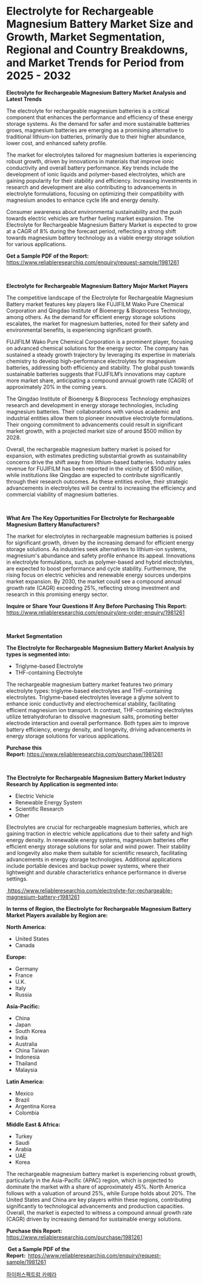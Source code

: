 <p><h1>Electrolyte for Rechargeable Magnesium Battery Market Size and Growth, Market Segmentation, Regional and Country Breakdowns, and Market Trends for Period from 2025 -  2032</h1></p><p><strong>Electrolyte for Rechargeable Magnesium Battery Market Analysis and Latest Trends</strong></p>
<p><p>The electrolyte for rechargeable magnesium batteries is a critical component that enhances the performance and efficiency of these energy storage systems. As the demand for safer and more sustainable batteries grows, magnesium batteries are emerging as a promising alternative to traditional lithium-ion batteries, primarily due to their higher abundance, lower cost, and enhanced safety profile. </p><p>The market for electrolytes tailored for magnesium batteries is experiencing robust growth, driven by innovations in materials that improve ionic conductivity and overall battery performance. Key trends include the development of ionic liquids and polymer-based electrolytes, which are gaining popularity for their stability and efficiency. Increasing investments in research and development are also contributing to advancements in electrolyte formulations, focusing on optimizing their compatibility with magnesium anodes to enhance cycle life and energy density.</p><p>Consumer awareness about environmental sustainability and the push towards electric vehicles are further fueling market expansion. The Electrolyte for Rechargeable Magnesium Battery Market is expected to grow at a CAGR of 8% during the forecast period, reflecting a strong shift towards magnesium battery technology as a viable energy storage solution for various applications.</p></p>
<p><strong>Get a Sample PDF of the Report:&nbsp;</strong> <a href="https://www.reliableresearchiq.com/enquiry/request-sample/1981261?utm_campaign=99&utm_medium=2&utm_source=Github&utm_content=ia&utm_term=05022025&utm_id=electrolyte-for-rechargeable-magnesium-battery">https://www.reliableresearchiq.com/enquiry/request-sample/1981261</a></p>
<p>&nbsp;</p>
<p><strong>Electrolyte for Rechargeable Magnesium Battery Major Market Players</strong></p>
<p><p>The competitive landscape of the Electrolyte for Rechargeable Magnesium Battery market features key players like FUJIFILM Wako Pure Chemical Corporation and Qingdao Institute of Bioenergy & Bioprocess Technology, among others. As the demand for efficient energy storage solutions escalates, the market for magnesium batteries, noted for their safety and environmental benefits, is experiencing significant growth.</p><p>FUJIFILM Wako Pure Chemical Corporation is a prominent player, focusing on advanced chemical solutions for the energy sector. The company has sustained a steady growth trajectory by leveraging its expertise in materials chemistry to develop high-performance electrolytes for magnesium batteries, addressing both efficiency and stability. The global push towards sustainable batteries suggests that FUJIFILM’s innovations may capture more market share, anticipating a compound annual growth rate (CAGR) of approximately 20% in the coming years.</p><p>The Qingdao Institute of Bioenergy & Bioprocess Technology emphasizes research and development in energy storage technologies, including magnesium batteries. Their collaborations with various academic and industrial entities allow them to pioneer innovative electrolyte formulations. Their ongoing commitment to advancements could result in significant market growth, with a projected market size of around $500 million by 2028.</p><p>Overall, the rechargeable magnesium battery market is poised for expansion, with estimates predicting substantial growth as sustainability concerns drive the shift away from lithium-based batteries. Industry sales revenue for FUJIFILM has been reported in the vicinity of $500 million, while institutions like Qingdao are expected to contribute significantly through their research outcomes. As these entities evolve, their strategic advancements in electrolytes will be central to increasing the efficiency and commercial viability of magnesium batteries.</p></p>
<p>&nbsp;</p>
<p><strong>What Are The Key Opportunities For Electrolyte for Rechargeable Magnesium Battery Manufacturers?</strong></p>
<p><p>The market for electrolytes in rechargeable magnesium batteries is poised for significant growth, driven by the increasing demand for efficient energy storage solutions. As industries seek alternatives to lithium-ion systems, magnesium's abundance and safety profile enhance its appeal. Innovations in electrolyte formulations, such as polymer-based and hybrid electrolytes, are expected to boost performance and cycle stability. Furthermore, the rising focus on electric vehicles and renewable energy sources underpins market expansion. By 2030, the market could see a compound annual growth rate (CAGR) exceeding 25%, reflecting strong investment and research in this promising energy sector.</p></p>
<p><strong>Inquire or Share Your Questions If Any Before Purchasing This Report:</strong> <a href="https://www.reliableresearchiq.com/enquiry/pre-order-enquiry/1981261?utm_campaign=99&utm_medium=2&utm_source=Github&utm_content=ia&utm_term=05022025&utm_id=electrolyte-for-rechargeable-magnesium-battery">https://www.reliableresearchiq.com/enquiry/pre-order-enquiry/1981261</a></p>
<p>&nbsp;</p>
<p><strong>Market Segmentation</strong></p>
<p><strong>The Electrolyte for Rechargeable Magnesium Battery Market Analysis by types is segmented into:</strong></p>
<p><ul><li>Triglyme-based Electrolyte</li><li>THF-containing Electrolyte</li></ul></p>
<p><p>The rechargeable magnesium battery market features two primary electrolyte types: triglyme-based electrolytes and THF-containing electrolytes. Triglyme-based electrolytes leverage a glyme solvent to enhance ionic conductivity and electrochemical stability, facilitating efficient magnesium ion transport. In contrast, THF-containing electrolytes utilize tetrahydrofuran to dissolve magnesium salts, promoting better electrode interaction and overall performance. Both types aim to improve battery efficiency, energy density, and longevity, driving advancements in energy storage solutions for various applications.</p></p>
<p><strong>Purchase this Report:&nbsp;</strong><a href="https://www.reliableresearchiq.com/purchase/1981261?utm_campaign=99&utm_medium=2&utm_source=Github&utm_content=ia&utm_term=05022025&utm_id=electrolyte-for-rechargeable-magnesium-battery">https://www.reliableresearchiq.com/purchase/1981261</a></p>
<p>&nbsp;</p>
<p><strong>The Electrolyte for Rechargeable Magnesium Battery Market Industry Research by Application is segmented into:</strong></p>
<p><ul><li>Electric Vehicle</li><li>Renewable Energy System</li><li>Scientific Research</li><li>Other</li></ul></p>
<p><p>Electrolytes are crucial for rechargeable magnesium batteries, which are gaining traction in electric vehicle applications due to their safety and high energy density. In renewable energy systems, magnesium batteries offer efficient energy storage solutions for solar and wind power. Their stability and longevity also make them suitable for scientific research, facilitating advancements in energy storage technologies. Additional applications include portable devices and backup power systems, where their lightweight and durable characteristics enhance performance in diverse settings.</p></p>
<p><a href="https://www.reliableresearchiq.com/electrolyte-for-rechargeable-magnesium-battery-r1981261?utm_campaign=99&utm_medium=2&utm_source=Github&utm_content=ia&utm_term=05022025&utm_id=electrolyte-for-rechargeable-magnesium-battery">&nbsp;https://www.reliableresearchiq.com/electrolyte-for-rechargeable-magnesium-battery-r1981261</a></p>
<p><strong>In terms of Region, the Electrolyte for Rechargeable Magnesium Battery Market Players available by Region are:</strong></p>
<p>
    <p> <strong> North America: </strong>
        <ul>
            <li>United States</li>
            <li>Canada</li>
        </ul>
        </p> 
    <p> <strong> Europe: </strong>
        <ul>
            <li>Germany</li>
            <li>France</li>
            <li>U.K.</li>
            <li>Italy</li>
            <li>Russia</li>
        </ul>
        </p> 
    <p> <strong> Asia-Pacific: </strong>
        <ul>
            <li>China</li>
            <li>Japan</li>
            <li>South Korea</li>
            <li>India</li>
            <li>Australia</li>
            <li>China Taiwan</li>
            <li>Indonesia</li>
            <li>Thailand</li>
            <li>Malaysia</li>
        </ul>
        </p> 
    <p> <strong> Latin America: </strong>
        <ul>
            <li>Mexico</li>
            <li>Brazil</li>
            <li>Argentina Korea</li>
            <li>Colombia</li>
        </ul>
        </p> 
    <p> <strong> Middle East & Africa: </strong>
        <ul>
            <li>Turkey</li>
            <li>Saudi</li>
            <li>Arabia</li>
            <li>UAE</li>
            <li>Korea</li>
        </ul>
    </p>
    </p>
<p><p>The rechargeable magnesium battery market is experiencing robust growth, particularly in the Asia-Pacific (APAC) region, which is projected to dominate the market with a share of approximately 45%. North America follows with a valuation of around 25%, while Europe holds about 20%. The United States and China are key players within these regions, contributing significantly to technological advancements and production capacities. Overall, the market is expected to witness a compound annual growth rate (CAGR) driven by increasing demand for sustainable energy solutions.</p></p>
<p><strong>Purchase this Report: </strong><a href="https://www.reliableresearchiq.com/purchase/1981261?utm_campaign=99&utm_medium=2&utm_source=Github&utm_content=ia&utm_term=05022025&utm_id=electrolyte-for-rechargeable-magnesium-battery">https://www.reliableresearchiq.com/purchase/1981261</a></p>
<p>&nbsp;<strong>Get a Sample PDF of the Report:&nbsp;&nbsp;</strong><a href="https://www.reliableresearchiq.com/enquiry/request-sample/1981261?utm_campaign=99&utm_medium=2&utm_source=Github&utm_content=ia&utm_term=05022025&utm_id=electrolyte-for-rechargeable-magnesium-battery">https://www.reliableresearchiq.com/enquiry/request-sample/1981261</a></p>
<p><strong></strong></p>
<p><p><a href="https://github.com/sougarounis/Market-Research-Report-List-7/blob/main/637425035402.md?utm_campaign=99&utm_medium=2&utm_source=Github&utm_content=ia&utm_term=05022025&utm_id=electrolyte-for-rechargeable-magnesium-battery">하이퍼스펙트럼 카메라</a></p></p>